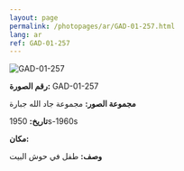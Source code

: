 ```yaml
---
layout: page
permalink: /photopages/ar/GAD-01-257.html
lang: ar
ref: GAD-01-257
---
```


![GAD-01-257](/smallimages/GAD-01-257-600.jpg)

**رقم الصورة:** GAD-01-257

**مجموعة الصور:** مجموعة جاد الله جبارة

**تاريخ:**  1950s-1960s

**مكان:**

**وصف:** طفل في حوش البيت
